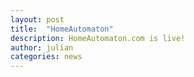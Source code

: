 ```yaml
---
layout: post
title:  "HomeAutomaton"
description: HomeAutomaton.com is live!
author: julian
categories: news
---
```


<!--more-->
